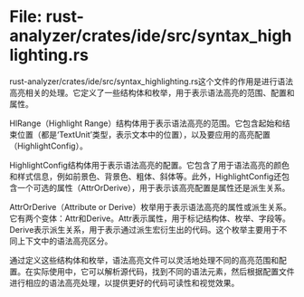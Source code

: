 # File: rust-analyzer/crates/ide/src/syntax_highlighting.rs

rust-analyzer/crates/ide/src/syntax_highlighting.rs这个文件的作用是进行语法高亮相关的处理。它定义了一些结构体和枚举，用于表示语法高亮的范围、配置和属性。

HlRange（Highlight Range）结构体用于表示语法高亮的范围。它包含起始和结束位置（都是‘TextUnit’类型，表示文本中的位置），以及要应用的高亮配置（HighlightConfig）。

HighlightConfig结构体用于表示语法高亮的配置。它包含了用于语法高亮的颜色和样式信息，例如前景色、背景色、粗体、斜体等。此外，HighlightConfig还包含一个可选的属性（AttrOrDerive），用于表示该高亮配置是属性还是派生关系。

AttrOrDerive（Attribute or Derive）枚举用于表示语法高亮的属性或派生关系。它有两个变体：Attr和Derive。Attr表示属性，用于标记结构体、枚举、字段等。Derive表示派生关系，用于表示通过派生宏衍生出的代码。这个枚举主要用于不同上下文中的语法高亮区分。

通过定义这些结构体和枚举，语法高亮文件可以灵活地处理不同的高亮范围和配置。在实际使用中，它可以解析源代码，找到不同的语法元素，然后根据配置文件进行相应的语法高亮处理，以提供更好的代码可读性和视觉效果。

